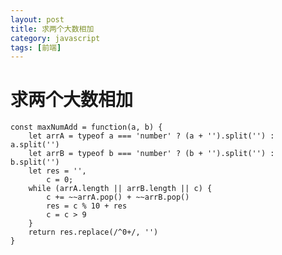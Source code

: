 ```yaml
---
layout: post
title: 求两个大数相加
category: javascript
tags: [前端]
---
```


# 求两个大数相加


	const maxNumAdd = function(a, b) {
		let arrA = typeof a === 'number' ? (a + '').split('') : a.split('')
		let arrB = typeof b === 'number' ? (b + '').split('') : b.split('')
		let res = '',
			c = 0;
		while (arrA.length || arrB.length || c) {
			c += ~~arrA.pop() + ~~arrB.pop()
			res = c % 10 + res
			c = c > 9
		}
		return res.replace(/^0+/, '')
	}





